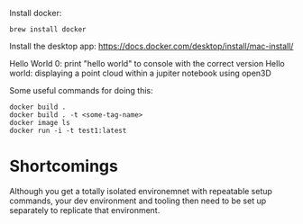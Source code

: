 Install docker:
```
brew install docker
```

Install the desktop app:
https://docs.docker.com/desktop/install/mac-install/

Hello World 0: print "hello world" to console with the correct version
Hello world: displaying a point cloud within a jupiter notebook using open3D

Some useful commands for doing this:
```
docker build .
docker build . -t <some-tag-name>
docker image ls
docker run -i -t test1:latest
```



# Shortcomings
Although you get a totally isolated environemnet with repeatable setup commands, your dev environment and tooling then need to be set up separately to replicate that environment.
